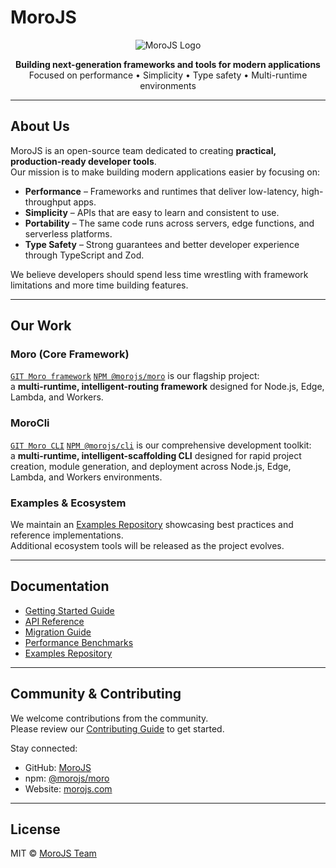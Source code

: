# MoroJS

<div align="center">

![MoroJS Logo](https://morojs.com/MoroText.png)

**Building next-generation frameworks and tools for modern applications**  
Focused on performance • Simplicity • Type safety • Multi-runtime environments

</div>

---

## About Us

MoroJS is an open-source team dedicated to creating **practical, production-ready developer tools**.  
Our mission is to make building modern applications easier by focusing on:

- **Performance** – Frameworks and runtimes that deliver low-latency, high-throughput apps.  
- **Simplicity** – APIs that are easy to learn and consistent to use.  
- **Portability** – The same code runs across servers, edge functions, and serverless platforms.  
- **Type Safety** – Strong guarantees and better developer experience through TypeScript and Zod.  

We believe developers should spend less time wrestling with framework limitations and more time building features.

---

## Our Work

### Moro (Core Framework)  
[`GIT Moro framework`](https://github.com/Moro-JS/moro)
[`NPM @morojs/moro`](https://www.npmjs.com/package/@morojs/moro) is our flagship project:  
a **multi-runtime, intelligent-routing framework** designed for Node.js, Edge, Lambda, and Workers.  

### MoroCli  
[`GIT Moro CLI`](https://github.com/Moro-JS/cli)
[`NPM @morojs/cli`](https://www.npmjs.com/package/@morojs/cli) is our comprehensive development toolkit:  
a **multi-runtime, intelligent-scaffolding CLI** designed for rapid project creation, module generation, and deployment across Node.js, Edge, Lambda, and Workers environments.  

### Examples & Ecosystem  
We maintain an [Examples Repository](https://github.com/Moro-JS/examples) showcasing best practices and reference implementations.  
Additional ecosystem tools will be released as the project evolves.  

---

## Documentation

- [Getting Started Guide](https://github.com/Moro-JS/moro/tree/main/docs/GETTING_STARTED.md)  
- [API Reference](https://github.com/Moro-JS/moro/tree/main/docs/API.md)  
- [Migration Guide](https://github.com/Moro-JS/moro/tree/main/docs/MIGRATION.md)  
- [Performance Benchmarks](https://github.com/Moro-JS/moro/tree/main/docs/PERFORMANCE.md)  
- [Examples Repository](https://github.com/MoroJS/examples)  

---

## Community & Contributing

We welcome contributions from the community.  
Please review our [Contributing Guide](https://github.com/Moro-JS/moro/tree/main/docs/CONTRIBUTING.md) to get started.

Stay connected:  
- GitHub: [MoroJS](https://github.com/MoroJS)  
- npm: [@morojs/moro](https://www.npmjs.com/package/@morojs/moro)  
- Website: [morojs.com](https://morojs.com)

---

## License

MIT © [MoroJS Team](https://morojs.com)
